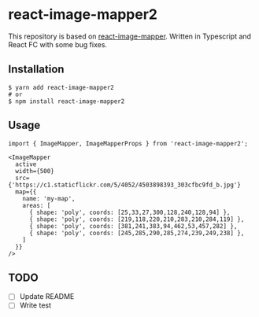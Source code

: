 # react-image-mapper2

This repository is based on [react-image-mapper](https://github.com/coldiary/react-image-mapper). Written in Typescript and React FC with some bug fixes.

## Installation

```
$ yarn add react-image-mapper2
# or
$ npm install react-image-mapper2
```

## Usage

```JS
import { ImageMapper, ImageMapperProps } from 'react-image-mapper2';

<ImageMapper
  active
  width={500}
  src={'https://c1.staticflickr.com/5/4052/4503898393_303cfbc9fd_b.jpg'}
  map={{
    name: 'my-map',
    areas: [
      { shape: 'poly', coords: [25,33,27,300,128,240,128,94] },
      { shape: 'poly', coords: [219,118,220,210,283,210,284,119] },
      { shape: 'poly', coords: [381,241,383,94,462,53,457,282] },
      { shape: 'poly', coords: [245,285,290,285,274,239,249,238] },
    ]
  }}
/>

```

## TODO

- [ ] Update README
- [ ] Write test
